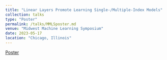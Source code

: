 ```yaml
---
title: "Linear Layers Promote Learning Single-/Multiple-Index Models"
collection: talks
type: "Poster"
permalink: /talks/MMLSposter.md
venue: "Midwest Machine Learning Symposium"
date: 2023-05-17
location: "Chicago, Illinois"
---
```


[Poster](../files/LinearLayersPoster.pdf)
